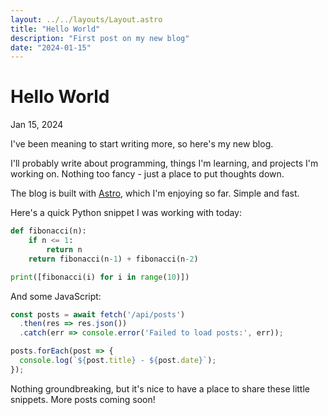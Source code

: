 ```yaml
---
layout: ../../layouts/Layout.astro
title: "Hello World"
description: "First post on my new blog"
date: "2024-01-15"
---
```


# Hello World

<div class="margin-date">Jan 15, 2024</div>

I've been meaning to start writing more, so here's my new blog.

I'll probably write about programming, things I'm learning, and projects I'm working on. Nothing too fancy - just a place to put thoughts down.

The blog is built with [Astro](https://astro.build), which I'm enjoying so far. Simple and fast.

Here's a quick Python snippet I was working with today:

```python
def fibonacci(n):
    if n <= 1:
        return n
    return fibonacci(n-1) + fibonacci(n-2)

print([fibonacci(i) for i in range(10)])
```

And some JavaScript:

```javascript
const posts = await fetch('/api/posts')
  .then(res => res.json())
  .catch(err => console.error('Failed to load posts:', err));

posts.forEach(post => {
  console.log(`${post.title} - ${post.date}`);
});
```

Nothing groundbreaking, but it's nice to have a place to share these little snippets. More posts coming soon! 